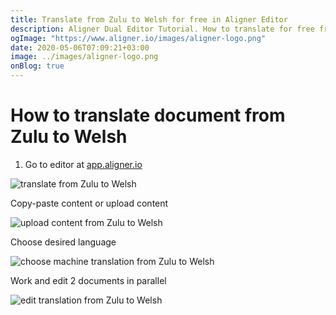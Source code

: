 ```yaml
---
title: Translate from Zulu to Welsh for free in Aligner Editor
description: Aligner Dual Editor Tutorial. How to translate for free from Zulu to Welsh. Aligner is multilingual document management platform. 
ogImage: "https://www.aligner.io/images/aligner-logo.png"
date: 2020-05-06T07:09:21+03:00
image: ../images/aligner-logo.png
onBlog: true
---
```


# How to translate document from Zulu to Welsh

1. Go to editor at [app.aligner.io](https://app.aligner.io "Aligner App web page")

![translate from Zulu to Welsh](../aligner-blank-editor.png "translate from Zulu to Welsh")

Copy-paste content or upload content

![upload content from Zulu to Welsh](../aligner-uploaded-document.png "upload content from Zulu to Welsh")

Choose desired language

![choose machine translation from Zulu to Welsh](../aligner-language-dropdown.png "choose machine translation from Zulu to Welsh")

Work and edit 2 documents in parallel

![edit translation from Zulu to Welsh](../aligner-double-sitded-editor.png "edit translation from Zulu to Welsh")

